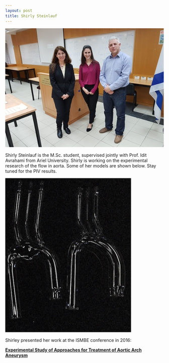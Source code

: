 ```yaml
---
layout: post
title: Shirly Steinlauf
---
```



![](../images/shirly_seminar.jpg)

Shirly Steinlauf is the M.Sc. student, supervised jointly with Prof. Idit Avrahami from Ariel University. Shirly is working on the experimental research of the flow in aorta. Some of her models are shown below. Stay tuned for the PIV results.


![](../images/shirly_models.jpg)

Shirley presented her work at the ISMBE conference in 2016:

[**Experimental Study of Approaches for Treatment of Aortic Arch Aneurysm**](https://events.eventact.com/programview/ViewAbstract.aspx?Abst=118810&Code=2196256)
